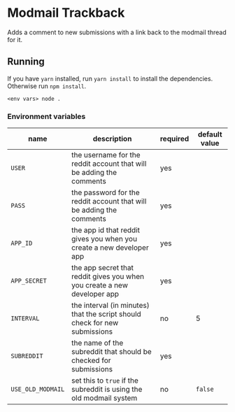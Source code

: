 # Modmail Trackback

Adds a comment to new submissions with a link back to the modmail thread for it.

## Running

If you have `yarn` installed, run `yarn install` to install the dependencies. Otherwise run `npm install`.

`<env vars> node .`

### Environment variables

| name | description | required | default value |
|------|-------------|----------|---------------|
| `USER` | the username for the reddit account that will be adding the comments | yes | |
| `PASS` | the password for the reddit account that will be adding the comments | yes | |
| `APP_ID` | the app id that reddit gives you when you create a new developer app | yes | |
| `APP_SECRET` | the app secret that reddit gives you when you create a new developer app | yes | |
| `INTERVAL` | the interval (in minutes) that the script should check for new submissions | no | 5 |
| `SUBREDDIT` | the name of the subreddit that should be checked for submissions | yes | |
| `USE_OLD_MODMAIL` | set this to `true` if the subreddit is using the old modmail system | no | `false ` |
